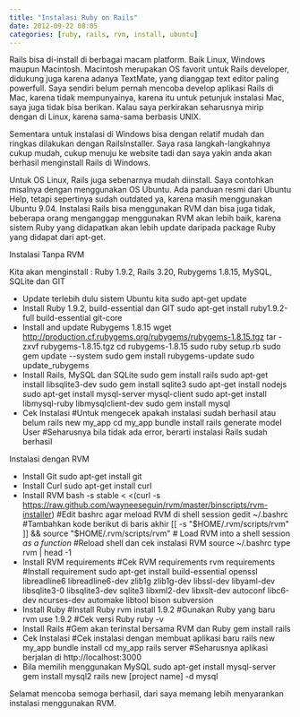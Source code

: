 ```yaml
---
title: "Instalasi Ruby on Rails"
date: 2012-09-22 08:05
categories: [ruby, rails, rvm, install, ubuntu]
---
```


Rails bisa di-install di berbagai macam platform. Baik Linux, Windows maupun Macintosh. Macintosh merupakan OS favorit untuk Rails developer, didukung juga karena adanya TextMate, yang dianggap text editor paling powerfull. Saya sendiri belum pernah mencoba develop aplikasi Rails di Mac, karena tidak mempunyainya, karena itu untuk petunjuk instalasi Mac, saya juga tidak bisa berikan. Kalau saya perkirakan seharusnya mirip dengan di Linux, karena sama-sama berbasis UNIX.
<!--more-->
Sementara untuk instalasi di Windows bisa dengan relatif mudah dan ringkas dilakukan dengan RailsInstaller. Saya rasa langkah-langkahnya cukup mudah, cukup menuju ke website tadi dan saya yakin anda akan berhasil menginstall Rails di Windows.

Untuk OS Linux, Rails juga sebenarnya mudah diinstall. Saya contohkan misalnya dengan menggunakan OS Ubuntu. Ada panduan resmi dari Ubuntu Help, tetapi sepertinya sudah outdated ya, karena masih menggunakan Ubuntu 9.04. Instalasi Rails bisa menggunakan RVM dan bisa juga tidak, beberapa orang menganggap menggunakan RVM akan lebih baik, karena sistem Ruby yang didapatkan akan lebih update daripada package Ruby yang didapat dari apt-get.

Instalasi Tanpa RVM

Kita akan menginstall : Ruby 1.9.2, Rails 3.20, Rubygems 1.8.15, MySQL, SQLite dan GIT
* Update terlebih dulu sistem Ubuntu kita
		sudo apt-get update
* Install Ruby 1.9.2, build-essential dan GIT
		sudo apt-get install ruby1.9.2-full build-essential git-core
* Install and update Rubygems 1.8.15
		wget http://production.cf.rubygems.org/rubygems/rubygems-1.8.15.tgz
		tar -zxvf rubygems-1.8.15.tgz
		cd rubygems-1.8.15
		sudo ruby setup.rb
		sudo gem update --system
		sudo gem install rubygems-update
		sudo update_rubygems
* Install Rails, MySQL dan SQLite
		sudo gem install rails
		sudo apt-get install libsqlite3-dev
		sudo gem install sqlite3
		sudo apt-get install nodejs
		sudo apt-get install mysql-server mysql-client
		sudo apt-get install libmysql-ruby libmysqlclient-dev
		sudo gem install mysql
* Cek Instalasi 
		#Untuk mengecek apakah instalasi sudah berhasil atau belum
		rails new my_app
		cd my_app
		bundle install
		rails generate model User
		#Seharusnya bila tidak ada error, berarti instalasi Rails sudah berhasil

Instalasi dengan RVM

* Install Git
		sudo apt-get install git
* Install Curl
		sudo apt-get install curl
* Install RVM
		bash -s stable < <(curl -s https://raw.github.com/wayneeseguin/rvm/master/binscripts/rvm-installer)
		#Edit bashrc agar meload RVM di shell session
		gedit ~/.bashrc
		#Tambahkan kode berikut di baris akhir
		[[ -s "$HOME/.rvm/scripts/rvm" ]] && source "$HOME/.rvm/scripts/rvm"
		# Load RVM into a shell session *as a function*
		#Reload shell dan cek instalasi RVM
		source ~/.bashrc
		type rvm | head -1
* Install RVM requirements
		#Cek RVM requirements
		rvm requirements
		#Install requirement
		sudo apt-get install build-essential openssl libreadline6 libreadline6-dev zlib1g zlib1g-dev libssl-dev libyaml-dev libsqlite3-0 libsqlite3-dev sqlite3 libxml2-dev libxslt-dev autoconf libc6-dev ncurses-dev automake libtool bison subversion
* Install Ruby
		#Install Ruby
		rvm install 1.9.2
		#Gunakan Ruby yang baru
		rvm use 1.9.2
		#Cek versi Ruby
		ruby -v
* Install Rails
		#Gem akan terinstal bersama RVM dan Ruby
		gem install rails
* Cek Instalasi
		#Cek instalasi dengan membuat aplikasi baru
		rails new my_app
		bundle install
		cd my_app
		rails server
		#Seharusnya aplikasi berjalan di http://localhost:3000
* Bila memilih menggunakan MySQL
		sudo apt-get install mysql-server
		gem install mysql2
		rails new [project name] -d mysql

Selamat mencoba semoga berhasil, dari saya memang lebih menyarankan instalasi menggunakan RVM.
